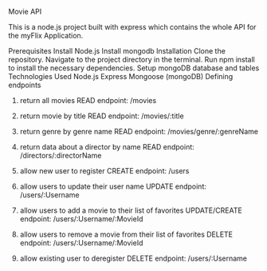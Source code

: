 Movie API

This is a node.js project built with express which contains the whole API for the myFlix Application.

Prerequisites
Install Node.js
Install mongodb
Installation
Clone the repository.
Navigate to the project directory in the terminal.
Run npm install to install the necessary dependencies.
Setup mongoDB database and tables
Technologies Used
Node.js
Express
Mongoose (mongoDB)
Defining endpoints

1. return all movies READ endpoint:
/movies

2. return movie by title READ endpoint:
/movies/:title

3. return genre by genre name READ endpoint:
/movies/genre/:genreName

4. return data about a director by name READ endpoint:
/directors/:directorName

5. allow new user to register CREATE endpoint:
/users

6. allow users to update their user name UPDATE endpoint:
/users/:Username

7. allow users to add a movie to their list of favorites UPDATE/CREATE endpoint:
/users/:Username/:MovieId

8. allow users to remove a movie from their list of favorites DELETE endpoint:
/users/:Username/:MovieId

9. allow existing user to deregister DELETE endpoint:
/users/:Username
